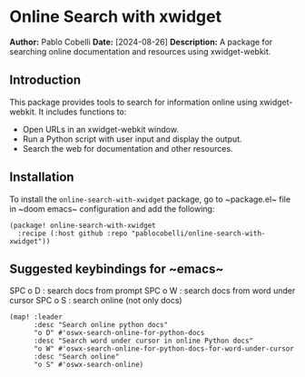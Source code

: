 # Online Search with xwidget

**Author:** Pablo Cobelli
**Date:** [2024-08-26]
**Description:** A package for searching online documentation and resources using xwidget-webkit.

## Introduction

This package provides tools to search for information online using xwidget-webkit. It includes functions to:
- Open URLs in an xwidget-webkit window.
- Run a Python script with user input and display the output.
- Search the web for documentation and other resources.

## Installation

To install the `online-search-with-xwidget` package, go to ~package.el~ file in ~doom emacs~ configuration
and add the following:

``` emacs-lisp
(package! online-search-with-xwidget
  :recipe (:host github :repo "pablocobelli/online-search-with-xwidget"))
```

## Suggested keybindings for ~emacs~

SPC o D : search docs from prompt
SPC o W : search docs from word under cursor
SPC o S : search online (not only docs)

``` emacs-lisp
(map! :leader
      :desc "Search online python docs"
      "o D" #'oswx-search-online-for-python-docs
      :desc "Search word under cursor in online Python docs"
      "o W" #'oswx-search-online-for-python-docs-for-word-under-cursor
      :desc "Search online"
      "o S" #'oswx-search-online)
```
